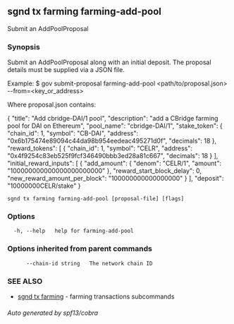 ## sgnd tx farming farming-add-pool

Submit an AddPoolProposal

### Synopsis

Submit an AddPoolProposal along with an initial deposit.
The proposal details must be supplied via a JSON file.

Example:
$ <appd> gov submit-proposal farming-add-pool <path/to/proposal.json> --from=<key_or_address>

Where proposal.json contains:

{
  "title": "Add cbridge-DAI/1 pool",
  "description": "add a CBridge farming pool for DAI on Ethereum",
  "pool_name": "cbridge-DAI/1",
  "stake_token": {
    "chain_id": 1,
    "symbol": "CB-DAI",
    "address": "0x6b175474e89094c44da98b954eedeac495271d0f",
    "decimals": 18
  },
  "reward_tokens": [
    {
      "chain_id": 1,
      "symbol": "CELR",
      "address": "0x4f9254c83eb525f9fcf346490bbb3ed28a81c667",
      "decimals": 18
    }
  ],
  "initial_reward_inputs": [
    {
      "add_amount": {
        "denom": "CELR/1",
        "amount": "100000000000000000000000"
      },
      "reward_start_block_delay": 0,
      "new_reward_amount_per_block": "100000000000000000"
    }
  ],
  "deposit": "10000000CELR/stake"
}

```
sgnd tx farming farming-add-pool [proposal-file] [flags]
```

### Options

```
  -h, --help   help for farming-add-pool
```

### Options inherited from parent commands

```
      --chain-id string   The network chain ID
```

### SEE ALSO

* [sgnd tx farming](sgnd_tx_farming.md)	 - farming transactions subcommands

###### Auto generated by spf13/cobra
